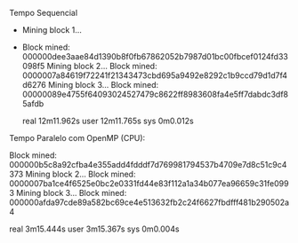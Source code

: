 Tempo Sequencial

- Mining block 1...
- Block mined: 000000dee3aae84d1390b8f0fb67862052b7987d01bc00fbcef0124fd33098f5
  Mining block 2...
  Block mined: 0000007a84619f72241f21343473cbd695a9492e8292c1b9ccd79d1d7f4d6276
  Mining block 3...
  Block mined: 00000089e4755f64093024527479c8622ff8983608fa4e5ff7dabdc3df85afdb

  real 12m11.962s
  user 12m11.765s
  sys 0m0.012s

Tempo Paralelo com OpenMP (CPU):

Block mined: 000000b5c8a92cfba4e355add4fdddf7d769981794537b4709e7d8c51c9c4373
Mining block 2...
Block mined: 0000007ba1ce4f6525e0bc2e0331fd44e83f112a1a34b077ea96659c31fe0993
Mining block 3...
Block mined: 000000afda97cde89a582bc69ce4e513632fb2c24f6627fbdfff481b290502a4

real 3m15.444s
user 3m15.367s
sys 0m0.004s
